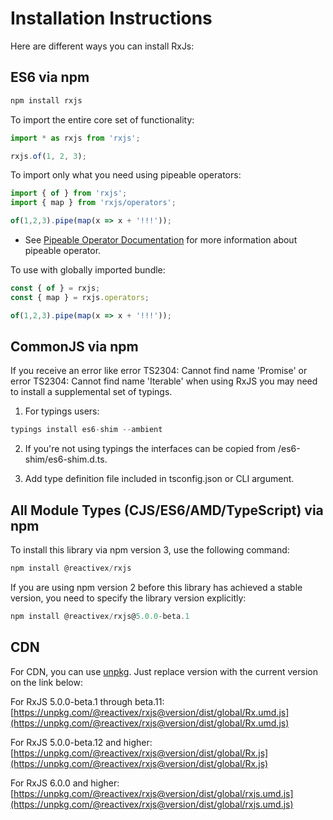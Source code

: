 # Installation Instructions

Here are different ways you can install RxJs:

## ES6 via npm

```js
npm install rxjs
```

To import the entire core set of functionality:

```js
import * as rxjs from 'rxjs';

rxjs.of(1, 2, 3);
```

To import only what you need using pipeable operators:

```js
import { of } from 'rxjs';
import { map } from 'rxjs/operators';

of(1,2,3).pipe(map(x => x + '!!!'));
```
* See [Pipeable Operator Documentation](https://github.com/ReactiveX/rxjs/blob/91088dae1df097be2370c73300ffa11b27fd0100/doc/pipeable-operators.md) for more information about pipeable operator.

To use with globally imported bundle:

```js
const { of } = rxjs;
const { map } = rxjs.operators;

of(1,2,3).pipe(map(x => x + '!!!'));
```

## CommonJS via npm

If you receive an error like error TS2304: Cannot find name 'Promise' or error TS2304: Cannot find name 'Iterable' when using RxJS you may need to install a supplemental set of typings.

1.  For typings users:

```js
typings install es6-shim --ambient
```

2.  If you're not using typings the interfaces can be copied from /es6-shim/es6-shim.d.ts.

3.  Add type definition file included in tsconfig.json or CLI argument.

## All Module Types (CJS/ES6/AMD/TypeScript) via npm

To install this library via npm version 3, use the following command:

```js
npm install @reactivex/rxjs
```

If you are using npm version 2 before this library has achieved a stable version, you need to specify the library version explicitly:

```js
npm install @reactivex/rxjs@5.0.0-beta.1
```

## CDN

For CDN, you can use [unpkg](https://unpkg.com/). Just replace version with the current version on the link below:

For RxJS 5.0.0-beta.1 through beta.11: [https://unpkg.com/@reactivex/rxjs@version/dist/global/Rx.umd.js](https://unpkg.com/@reactivex/rxjs@version/dist/global/Rx.umd.js)

For RxJS 5.0.0-beta.12 and higher: [https://unpkg.com/@reactivex/rxjs@version/dist/global/Rx.js](https://unpkg.com/@reactivex/rxjs@version/dist/global/Rx.js)

For RxJS 6.0.0 and higher: [https://unpkg.com/@reactivex/rxjs@version/dist/global/rxjs.umd.js](https://unpkg.com/@reactivex/rxjs@version/dist/global/rxjs.umd.js)
